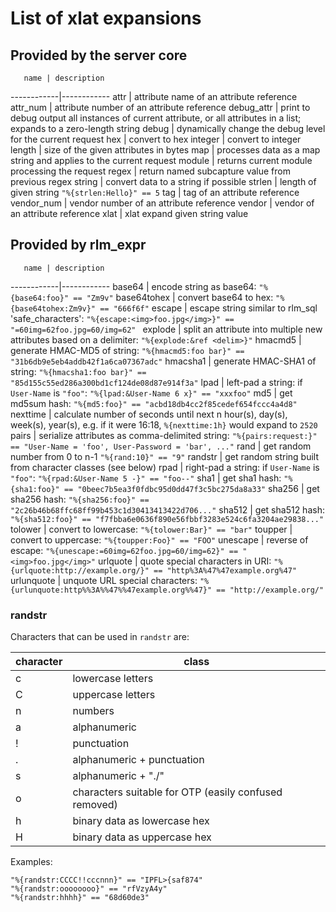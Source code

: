 # List of xlat expansions

## Provided by the server core

       name | description
------------|------------
attr        | attribute name of an attribute reference
attr_num    | attribute number of an attribute reference
debug_attr  | print to debug output all instances of current attribute, or all attributes in a list; expands to a zero-length string
debug       | dynamically change the debug level for the current request
hex         | convert to hex
integer     | convert to integer
length      | size of the given attributes in bytes
map         | processes data as a map string and applies to the current request
module      | returns current module processing the request
regex       | return named subcapture value from previous regex
string      | convert data to a string if possible
strlen      | length of given string `"%{strlen:Hello}" == 5`
tag         | tag of an attribute reference
vendor_num  | vendor number of an attribute reference
vendor      | vendor of an attribute reference
xlat        | xlat expand given string value


## Provided by rlm_expr

       name | description
------------|------------
base64      | encode string as base64: `"%{base64:foo}" == "Zm9v"`
base64tohex | convert base64 to hex: `"%{base64tohex:Zm9v}" == "666f6f"`
escape      | escape string similar to rlm_sql 'safe_characters': `"%{escape:<img>foo.jpg</img>}" == "=60img=62foo.jpg=60/img=62" `
explode     | split an attribute into multiple new attributes based on a delimiter: `"%{explode:&ref <delim>}"`
hmacmd5     | generate HMAC-MD5 of string: `"%{hmacmd5:foo bar}" == "31b6db9e5eb4addb42f1a6ca07367adc"`
hmacsha1    | generate HMAC-SHA1 of string: `"%{hmacsha1:foo bar}" == "85d155c55ed286a300bd1cf124de08d87e914f3a"`
lpad        | left-pad a string: if `User-Name` is `"foo"`: `"%{lpad:&User-Name 6 x}" == "xxxfoo"`
md5         | get md5sum hash: `"%{md5:foo}" == "acbd18db4cc2f85cedef654fccc4a4d8"`
nexttime    | calculate number of seconds until next n hour(s), day(s), week(s), year(s), e.g. if it were 16:18, `%{nexttime:1h}` would expand to `2520`
pairs       | serialize attributes as comma-delimited string: `"%{pairs:request:}" == "User-Name = 'foo', User-Password = 'bar', ..."`
rand        | get random number from 0 to n-1 `"%{rand:10}" == "9"`
randstr     | get random string built from character classes (see below)
rpad        | right-pad a string: if `User-Name` is `"foo"`: `"%{rpad:&User-Name 5 -}" == "foo--"`
sha1        | get sha1 hash: `"%{sha1:foo}" == "0beec7b5ea3f0fdbc95d0dd47f3c5bc275da8a33"`
sha256      | get sha256 hash: `"%{sha256:foo}" == "2c26b46b68ffc68ff99b453c1d30413413422d706..."`
sha512      | get sha512 hash: `"%{sha512:foo}" == "f7fbba6e0636f890e56fbbf3283e524c6fa3204ae29838..."`
tolower     | convert to lowercase: `"%{tolower:Bar}" == "bar"`
toupper     | convert to uppercase: `"%{toupper:Foo}" == "FOO"`
unescape    | reverse of escape: `"%{unescape:=60img=62foo.jpg=60/img=62}" == "<img>foo.jpg</img>"`
urlquote    | quote special characters in URI: `"%{urlquote:http://example.org/}" == "http%3A%47%47example.org%47"`
urlunquote  | unquote URL special characters: `"%{urlunquote:http%%3A%%47%%47example.org%%47}" == "http://example.org/"`


### randstr

Characters that can be used in `randstr` are:

character | class
----------|------
        c | lowercase letters
        C | uppercase letters
        n | numbers
        a | alphanumeric
        ! | punctuation
        . | alphanumeric + punctuation
        s | alphanumeric + "./"
        o | characters suitable for OTP (easily confused removed)
        h | binary data as lowercase hex
        H | binary data as uppercase hex

Examples:

    "%{randstr:CCCC!!cccnnn}" == "IPFL>{saf874"
    "%{randstr:oooooooo}" == "rfVzyA4y"
    "%{randstr:hhhh}" == "68d60de3"

